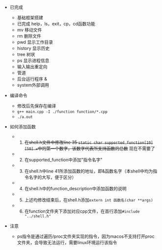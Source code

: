 - 已完成
  - 基础框架搭建
  - 已完成 help，ls，exit，cp，cd函数功能
  - mv 移动文件
  - rm 删除文件
  - pwd 显示工作目录
  - history 显示历史
  - tree 树状
  - ps 显示进程信息
  - 输入输出重定向
  - 管道
  - 后台运行程序 &
  - system外部调用


- 编译命令
  - 修改后先保存在编译
  - ```g++ main.cpp -I ./function function/*.cpp```
  - ```./a.out```
- 如何添加函数
  - 1. ~~在shell.h文件中修改line 35 ```static char supported_function[10][50] =```中的第一个数字，该数字代表所支持函数的总数~~  现在不需要了
  - 2. 在supported_function中添加"指令名字"
  - 3. 在shell.h中line 41所添加函数的地址，即&函数名字（本shell中均为指令名字的大写，便于区分）
  - 4. 在shell.h中的function_description中添加函数的说明
  - 5. 上述均修改结束后，在shell.h添加```extern int 函数名(char **args)```
  - 6. 在function文件夹下添加对应cpp文件，在首行添加```#include "../shell.h"```

- 注意
  - ps指令是通过遍历/proc文件夹实现的指令，因为macos不支持打开proc文件夹，会导致无法运行，需要linux环境运行该指令
